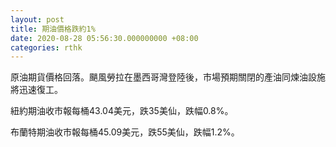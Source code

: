 ```yaml
---
layout: post
title: 期油價格跌約1%
date: 2020-08-28 05:56:30.000000000 +08:00
categories: rthk
---
```


原油期貨價格回落。颶風勞拉在墨西哥灣登陸後，市場預期關閉的產油同煉油設施將迅速復工。

紐約期油收市報每桶43.04美元，跌35美仙，跌幅0.8%。

布蘭特期油收市報每桶45.09美元，跌55美仙，跌幅1.2%。
